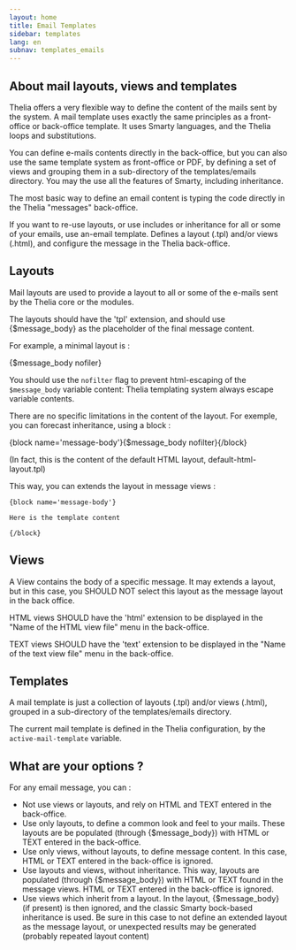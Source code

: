 ```yaml
---
layout: home
title: Email Templates
sidebar: templates
lang: en
subnav: templates_emails
---
```

## About mail layouts, views and templates

Thelia offers a very flexible way to define the content of the mails sent by the system. A mail template uses exactly the same principles as a front-office or back-office template. It uses Smarty languages, and the Thelia loops and substitutions.

You can define e-mails contents directly in the back-office, but you can also use the same template system as front-office or PDF, by defining a set of views and grouping them in a sub-directory of the templates/emails directory.
You may the use all the features of Smarty, including inheritance.

The most basic way to define an email content is typing the code directly in the Thelia "messages" back-office.

If you want to re-use layouts, or use includes or inheritance for all or some of your emails, use an-email template. Defines a layout (.tpl) and/or views (.html), and configure the message in the Thelia back-office.

## Layouts

Mail layouts are used to provide a layout to all or some of the e-mails sent by
the Thelia core or the modules.

The layouts should have the 'tpl' extension, and should use {$message_body} as the
placeholder of the final message content.

For example, a minimal layout is :

   {$message_body nofiler}

You should use the `nofilter` flag to prevent html-escaping of the `$message_body` variable content: Thelia templating system always escape variable contents.

There are no specific limitations in the content of the layout. For exemple, you
can forecast inheritance, using a block :

{block name='message-body'}{$message_body nofilter}{/block}

(In fact, this is the content of the default HTML layout, default-html-layout.tpl)

This way, you can extends the layout in message views :

    {block name='message-body'}

    Here is the template content

    {/block}

## Views

A View contains the body of a specific message. It may extends a layout, but in this case, you SHOULD NOT select this layout as the message layout in the back office.

HTML views SHOULD have the 'html' extension to be displayed in the "Name of the HTML view file" menu in the back-office.

TEXT views SHOULD have the 'text' extension to be displayed in the "Name of the text view file" menu in the back-office.

## Templates

A mail template is just a collection of layouts (.tpl) and/or views (.html), grouped in a sub-directory of the templates/emails directory.

The current mail template is defined in the Thelia configuration, by the `active-mail-template` variable.

## What are your options ?

For any email message, you can :

- Not use views or layouts, and rely on HTML and TEXT entered in the back-office.
- Use only layouts, to define  a common look and feel to your mails. These layouts are be populated (through {$message_body}) with HTML or TEXT entered in the back-office.
- Use only views, without layouts, to define message content. In this case,
HTML or TEXT entered in the back-office is ignored.
- Use layouts and views, without inheritance. This way, layouts are populated (through {$message_body}) with HTML or TEXT found in the message views. HTML or TEXT entered in the back-office is ignored.
- Use views which inherit from a layout. In the layout, {$message_body} (if present) is then ignored, and the classic Smarty bock-based inheritance is used. Be sure in this case to not define an extended layout as the message layout, or unexpected results may be generated (probably repeated layout content)